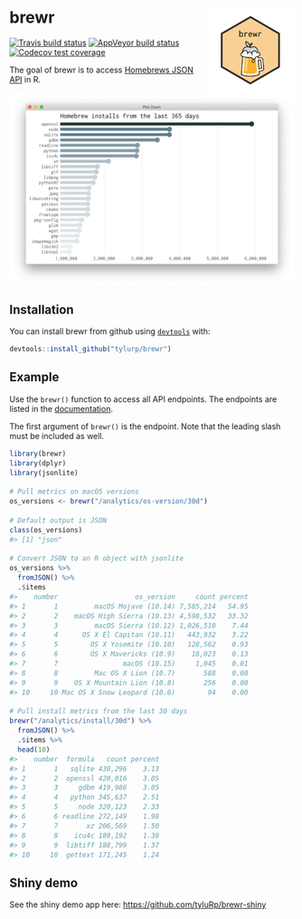 
<!-- README.md is generated from README.Rmd. Please edit that file -->

# brewr <img src="man/figures/logo.png" align="right" height=150/>

[![Travis build
status](https://travis-ci.org/tyluRp/brewr.svg?branch=master)](https://travis-ci.org/tyluRp/brewr)
[![AppVeyor build
status](https://ci.appveyor.com/api/projects/status/github/tyluRp/brewr?branch=master&svg=true)](https://ci.appveyor.com/project/tyluRp/brewr)
[![Codecov test
coverage](https://codecov.io/gh/tyluRp/brewr/branch/master/graph/badge.svg)](https://codecov.io/gh/tyluRp/brewr?branch=master)

The goal of brewr is to access [Homebrews JSON
API](https://formulae.brew.sh/docs/api/) in R.

<img src="man/figures/plot_example.png" align="center"/>

## Installation

You can install brewr from github using
[`devtools`](https://github.com/r-lib/devtools) with:

``` r
devtools::install_github("tylurp/brewr")
```

## Example

Use the `brewr()` function to access all API endpoints. The endpoints
are listed in the [documentation](https://formulae.brew.sh/docs/api/).

The first argument of `brewr()` is the endpoint. Note that the leading
slash must be included as well.

``` r
library(brewr)
library(dplyr)
library(jsonlite)

# Pull metrics on macOS versions
os_versions <- brewr("/analytics/os-version/30d")

# Default output is JSON
class(os_versions)
#> [1] "json"

# Convert JSON to an R object with jsonlite
os_versions %>% 
  fromJSON() %>% 
  .$items
#>    number                   os_version     count percent
#> 1       1         macOS Mojave (10.14) 7,585,214   54.95
#> 2       2    macOS High Sierra (10.13) 4,598,532   33.32
#> 3       3         macOS Sierra (10.12) 1,026,510    7.44
#> 4       4      OS X El Capitan (10.11)   443,932    3.22
#> 5       5        OS X Yosemite (10.10)   128,562    0.93
#> 6       6        OS X Mavericks (10.9)    18,023    0.13
#> 7       7                macOS (10.15)     1,045    0.01
#> 8       8         Mac OS X Lion (10.7)       588    0.00
#> 9       9    OS X Mountain Lion (10.8)       256    0.00
#> 10     10 Mac OS X Snow Leopard (10.6)        94    0.00

# Pull install metrics from the last 30 days
brewr("/analytics/install/30d") %>% 
  fromJSON() %>% 
  .$items %>% 
  head(10)
#>    number  formula   count percent
#> 1       1   sqlite 430,296    3.13
#> 2       2  openssl 420,016    3.05
#> 3       3     gdbm 419,986    3.05
#> 4       4   python 345,637    2.51
#> 5       5     node 320,123    2.33
#> 6       6 readline 272,149    1.98
#> 7       7       xz 206,569    1.50
#> 8       8    icu4c 189,192    1.38
#> 9       9  libtiff 188,799    1.37
#> 10     10  gettext 171,245    1.24
```

## Shiny demo

See the shiny demo app here: <https://github.com/tyluRp/brewr-shiny>
